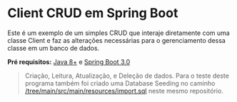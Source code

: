 # Client CRUD em Spring Boot

Este é um exemplo de um simples CRUD que interaje diretamente com uma classe Client e faz as alterações necessárias para o gerenciamento dessa classe em um banco de dados.

**Pré requisitos:** [Java 8+](https://www.oracle.com/br/java/technologies/javase/javase8-archive-downloads.html) e [Spring Boot 3.0](https://spring.io/projects/spring-boot)

> Criação, Leitura, Atualização, e Deleção de dados. Para o teste deste programa também foi criado uma Database Seeding no caminho [/tree/main/src/main/resources/import.sql](https://github.com/g4bindev/spring-boot-crud-example/tree/main/src/main/resources) neste mesmo repositório.
